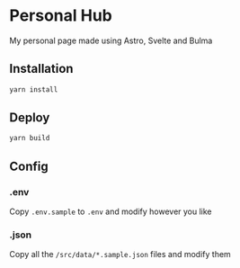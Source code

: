 # Personal Hub
My personal page made using Astro, Svelte and Bulma

## Installation
```bash
yarn install
```

## Deploy
```bash
yarn build
```

## Config
### .env
Copy `.env.sample` to `.env` and modify however you like

### .json
Copy all the `/src/data/*.sample.json` files and modify them

